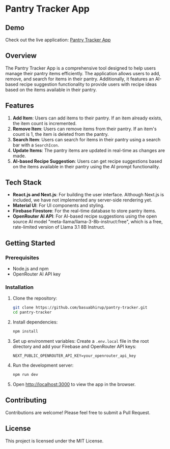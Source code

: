 # Pantry Tracker App

## Demo

Check out the live application: [Pantry Tracker App](https://pantry-tracker-app-nu.vercel.app)

## Overview

The Pantry Tracker App is a comprehensive tool designed to help users manage their pantry items efficiently. The application allows users to add, remove, and search for items in their pantry. Additionally, it features an AI-based recipe suggestion functionality to provide users with recipe ideas based on the items available in their pantry.

## Features

1. **Add Item**: Users can add items to their pantry. If an item already exists, the item count is incremented.
2. **Remove Item**: Users can remove items from their pantry. If an item's count is 1, the item is deleted from the pantry.
3. **Search Item**: Users can search for items in their pantry using a search bar with a `SearchIcon`.
4. **Update Items**: The pantry items are updated in real-time as changes are made.
5. **AI-based Recipe Suggestion**: Users can get recipe suggestions based on the items available in their pantry using the AI prompt functionality.

## Tech Stack

- **React.js and Next.js**: For building the user interface. Although Next.js is included, we have not implemented any server-side rendering yet.
- **Material UI**: For UI components and styling.
- **Firebase Firestore**: For the real-time database to store pantry items.
- **OpenRouter AI API**: For AI-based recipe suggestions using the open source AI model "meta-llama/llama-3-8b-instruct:free", which is a free, rate-limited version of Llama 3.1 8B Instruct.

## Getting Started

### Prerequisites

- Node.js and npm
- OpenRouter AI API key

### Installation

1. Clone the repository:

   ```sh
   git clone https://github.com/basuabhirup/pantry-tracker.git
   cd pantry-tracker
   ```

2. Install dependencies:

   ```sh
   npm install
   ```

3. Set up environment variables:
   Create a `.env.local` file in the root directory and add your Firebase and OpenRouter API keys:

   ```env
   NEXT_PUBLIC_OPENROUTER_API_KEY=your_openrouter_api_key
   ```

4. Run the development server:

   ```sh
   npm run dev
   ```

5. Open [http://localhost:3000](http://localhost:3000) to view the app in the browser.

## Contributing

Contributions are welcome! Please feel free to submit a Pull Request.

## License

This project is licensed under the MIT License.

